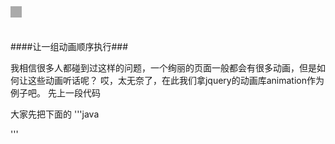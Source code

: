 ####让一组动画顺序执行###

我相信很多人都碰到过这样的问题，一个绚丽的页面一般都会有很多动画，但是如何让这些动画听话呢？
哎，太无奈了，在此我们拿jquery的动画库animation作为例子吧。
先上一段代码


大家先把下面的
'''java
<meta charset="utf-8">
<html>
<style>
div {
	background:#aaa;
	width:18px;
	height:18px;
	position:absolute;
	top:10px;
}

</style>
<body>
	<div id='block1'></div>
	<div id='block2'></div>
</body>
<script src='jquery-1.9.1.js'></script>
'''

